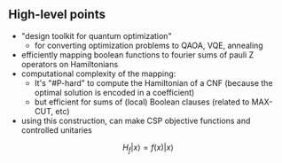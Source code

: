 ## High-level points

* "design toolkit for quantum optimization"
  * for converting optimization problems to QAOA, VQE, annealing
* efficiently mapping boolean functions to fourier sums of pauli Z operators on Hamiltonians
* computational complexity of the mapping:
  * It's "#P-hard" to compute the Hamiltonian of a CNF (because the optimal solution is encoded in a coefficient)
  * but efficient for sums of (local) Boolean clauses (related to MAX-CUT, etc)
* using this construction, can make CSP objective functions and controlled unitaries


$$H_f|x\rangle = f(x)|x\rangle$$